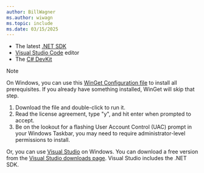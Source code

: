 ```yaml
---
author: BillWagner
ms.author: wiwagn
ms.topic: include
ms.date: 03/15/2025
---
```


- The latest [.NET SDK](https://dotnet.microsoft.com/download)
- [Visual Studio Code](https://code.visualstudio.com) editor
- The [C# DevKit](https://marketplace.visualstudio.com/items?itemName=ms-dotnettools.csdevkit)
> [!NOTE]
> On Windows, you can use this [WinGet Configuration file](https://builds.dotnet.microsoft.com/dotnet/install/dotnet_basic_config_docs.winget) to install all prerequisites. If you already have something installed, WinGet will skip that step.
> 1. Download the file and double-click to run it. 
> 2. Read the license agreement, type "y", and hit enter when prompted to accept. 
> 3. Be on the lookout for a flashing User Account Control (UAC) prompt in your Windows Taskbar, you may need to require administrator-level permissions to install. 

Or, you can use [Visual Studio](https://visualstudio.com) on Windows. You can download a free version from the [Visual Studio downloads page](https://visualstudio.microsoft.com/downloads). Visual Studio includes the .NET SDK.
